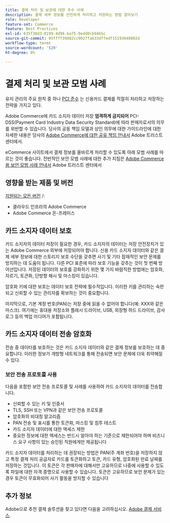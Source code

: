 ```yaml
---
title: 결제 처리 및 보관에 대한 우수 사례
description: 결제 세부 정보를 안전하게 처리하고 저장하는 방법 알아보기
role: Developer
feature-set: Commerce
feature: Best Practices
exl-id: 635f38d3-0199-4d96-ba75-9edd0cb94b5c
source-git-commit: 95ffff39d82cc9027fa633dffedf15193040802d
workflow-type: tm+mt
source-wordcount: '529'
ht-degree: 0%

---
```


# 결제 처리 및 보관 모범 사례

유지 관리의 주요 원칙 중 하나 [PCI 준수](https://experienceleague.adobe.com/docs/commerce-admin/start/compliance/payments/compliance-pci.html) 는 신용카드 결제를 적절히 처리하고 저장하는 전략을 가지고 있다.

Adobe Commerce에 카드 소지자 데이터 저장 **엄격하게 금지되어** PCI-DSS(Payment Card Industry Data Security Standard)에 따라 판매자로서의 의무를 위반할 수 있습니다. 당사의 공동 책임 모델과 상인 의무에 대한 가이드라인에 대한 자세한 내용은 당사의 [Adobe Commerce에 대한 공유 책임 안내서](https://www.adobe.com/content/dam/cc/en/trust-center/ungated/whitepapers/experience-cloud/adobe-commerce-shared-responsibility-guide.pdf) Adobe 트러스트 센터에서.

eCommerce 사이트에서 결제 정보를 올바르게 처리할 수 있도록 아래 모범 사례를 따르는 것이 좋습니다. 전반적인 보안 모범 사례에 대한 추가 지침은 [Adobe Commerce용 보안 모범 사례 안내서](https://www.adobe.com/content/dam/cc/en/trust-center/ungated/whitepapers/experience-cloud/adobe-commerce-best-practices-guide.pdf) Adobe 트러스트 센터에서

## 영향을 받는 제품 및 버전

[지원되는 모든 버전](../../../release/versions.md) /:

* 클라우드 인프라의 Adobe Commerce
* Adobe Commerce 온-프레미스

## 카드 소지자 데이터 보호

카드 소지자의 데이터 저장이 필요한 경우, 카드 소지자의 데이터는 저장 안전장치가 있는 Adobe Commerce 외부에 저장되어야 합니다. 신용 카드 소지자 데이터와 같은 결제 세부 정보에 대한 스토리지 보호 수단을 갖추면 사기 및 기타 잠재적인 보안 문제를 방지하는 데 도움이 됩니다. 다른 PCI 표준에 따라 보호 기능을 갖추는 것이 첫 번째 방어선입니다. 저장된 데이터의 보호를 강화하기 위한 몇 가지 바람직한 방법에는 암호화, 자르기, 토큰화, 단방향 해시 및 마스킹이 있습니다.

암호화 키에 대한 보호는 데이터 보호 전략에 필수적입니다. 이러한 키를 관리하는 숙련되고 신뢰할 수 있는 관리자를 확보하는 것이 중요합니다.

마지막으로, 기본 계정 번호(PAN)는 저장 중에 읽을 수 없어야 합니다(예: XXX와 같은 마스크). 여기에는 휴대용 저장소와 플래시 드라이브, USB, 외장형 하드 드라이브, 감사 로그 등의 백업 미디어가 포함됩니다.

## 카드 소지자 데이터 전송 암호화

전송 중 데이터를 보호하는 것은 카드 소지자 데이터와 같은 결제 정보를 보호하는 데 중요합니다. 이러한 정보가 개방형 네트워크를 통해 전송되면 보안 문제에 더욱 취약해질 수 있다.

### 보안 전송 프로토콜 사용

다음을 포함한 보안 전송 프로토콜 및 사례를 사용하여 카드 소지자의 데이터를 전송합니다.

* 신뢰할 수 있는 키 및 인증서
* TLS, SSH 또는 VPN과 같은 보안 전송 프로토콜
* 암호화의 비대칭 알고리즘
* PAN 전송 및 표시를 통한 토큰화, 마스킹 및 침투 테스트
* 카드 소지자 데이터에 대한 액세스 제한
* 중요한 정보에 대한 액세스는 반드시 알아야 하는 기준으로 제한되어야 하며 비즈니스 요구 사항이 있는 승인된 직원에게만 제공됩니다

카드 소지자 데이터를 처리하는 데 권장되는 방법은 PAN(주 계좌 번호)을 저장하지 않고 특정 결제 처리 공급자로 카드를 토큰화하고 토큰, 카드 유형, 암호화된 만료 날짜를 저장하는 것입니다. 이 토큰은 각 판매자에 대해서만 고유하므로 나중에 사용할 수 있도록 파일에 대한 자격 증명으로 사용할 수 있습니다. 토큰은 고유하므로 보안 문제가 있는 경우 토큰이 무효화되어 사기 활동을 방지할 수 있습니다

## 추가 정보

Adobe으로 추천 결제 솔루션을 찾고 있다면 다음을 고려하십시오. [Adobe 결제 서비스](https://experienceleague.adobe.com/docs/commerce-merchant-services/payment-services/overview.html).
